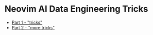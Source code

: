 # Neovim AI Data Engineering Tricks

- [Part 1 - "tricks"](./tricks.md)
- [Part 2 - "more tricks"](./more-tricks.md)

